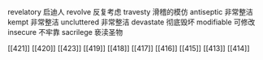 




revelatory 启迪人
revolve 反复考虑
travesty 滑稽的模仿
antiseptic 非常整洁
kempt 非常整洁
uncluttered 非常整洁
devastate 彻底毁坏
modifiable 可修改
insecure 不牢靠
sacrilege 亵渎圣物

[[421]]
[[420]]
[[423]]
[[419]]
[[418]]
[[417]]
[[416]]
[[415]]
[[413]]
[[414]]